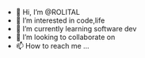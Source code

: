 - 👋 Hi, I’m @ROLITAL
- 👀 I’m interested in code,life
- 🌱 I’m currently learning software dev
- 💞️ I’m looking to collaborate on 
- 📫 How to reach me ...

<!---
ROLITAL/ROLITAL is a ✨ special ✨ repository because its `README.md` (this file) appears on your GitHub profile.
You can click the Preview link to take a look at your changes.
--->
